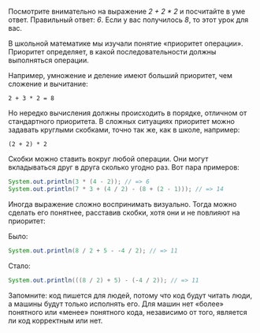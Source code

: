 Посмотрите внимательно на выражение *2 + 2 * 2* и посчитайте в уме ответ. Правильный ответ: *6*. Если у вас получилось *8*, то этот урок для вас.

В школьной математике мы изучали понятие «приоритет операции». Приоритет определяет, в какой последовательности должны выполняться операции.

Например, умножение и деление имеют больший приоритет, чем сложение и вычитание:

```
2 + 3 * 2 = 8
```

Но нередко вычисления должны происходить в порядке, отличном от стандартного приоритета. В сложных ситуациях приоритет можно задавать круглыми скобками, точно так же, как в школе, например:

```
(2 + 2) * 2
```

Скобки можно ставить вокруг любой операции. Они могут вкладываться друг в друга сколько угодно раз. Вот пара примеров:

```java
System.out.println(3 * (4 - 2)); // => 6
System.out.println(7 * 3 + (4 / 2) - (8 + (2 - 1))); // => 14
```

Иногда выражение сложно воспринимать визуально. Тогда можно сделать его понятнее, расставив скобки, хотя они и не повлияют на приоритет:

Было:
```java
System.out.println(8 / 2 + 5 - -4 / 2); // => 11
```

Стало:
```java
System.out.println(((8 / 2) + 5) - (-4 / 2)); // => 11
```

Запомните: код пишется для людей, потому что код будут читать люди, а машины будут только исполнять его. Для машин нет «более» понятного или «менее» понятного кода, независимо от того, является ли код корректным или нет.

